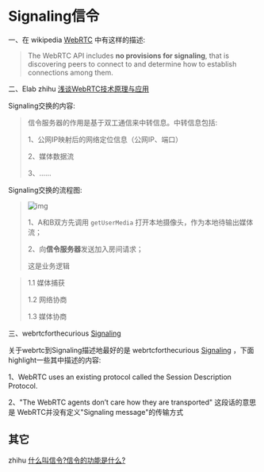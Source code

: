 # Signaling信令

一、在 wikipedia [WebRTC](https://en.wikipedia.org/wiki/WebRTC) 中有这样的描述:

> The WebRTC API includes **no provisions for signaling**, that is discovering peers to connect to and determine how to establish connections among them. 

二、Elab zhihu [浅谈WebRTC技术原理与应用](https://zhuanlan.zhihu.com/p/453986829)

Signaling交换的内容: 

> 信令服务器的作用是基于双工通信来中转信息。中转信息包括:
>
> 1、公网IP映射后的网络定位信息（公网IP、端口）
>
> 2、媒体数据流
>
> 3、......

Signaling交换的流程图:

> ![img](https://pic3.zhimg.com/80/v2-1cbc9c5221bd4e6c4a4d8995cc6dcf9e_1440w.jpg)
>
> 
>
> 1、A和B双方先调用 `getUserMedia` 打开本地摄像头，作为本地待输出媒体流；
>
> 2、向**信令服务器**发送加入房间请求；
>
> 这是业务逻辑



> 
>
> 1.1 媒体捕获
>
> 1.2 网络协商
>
> 1.3 媒体协商



三、webrtcforthecurious [Signaling](https://webrtcforthecurious.com/docs/02-signaling/) 

关于webrtc到Signaling描述地最好的是 webrtcforthecurious [Signaling](https://webrtcforthecurious.com/docs/02-signaling/) ，下面highlight一些其中描述的内容:

1、WebRTC uses an existing protocol called the Session Description Protocol.

2、"The WebRTC agents don’t care how they are transported" 这段话的意思是 WebRTC并没有定义"Signaling message"的传输方式



## 其它

zhihu [什么叫信令?信令的功能是什么?](https://www.zhihu.com/question/386788957)